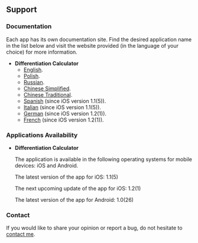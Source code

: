 ## Support

### Documentation

Each app has its own documentation site.
Find the desired application name in the list below and visit the website provided (in the language of your choice) for more information.
* **Differentiation Calculator**
  * [English](https://www.taketechease.com/differentiation/differentiation-calculator-en.html).
  * [Polish](https://www.taketechease.com/differentiation/differentiation-calculator-pl.html).
  * [Russian](https://www.taketechease.com/differentiation/differentiation-calculator-ru.html).
  * [Chinese Simplified](https://www.taketechease.com/differentiation/differentiation-calculator-zh-cn.html).
  * [Chinese Traditional](https://www.taketechease.com/differentiation/differentiation-calculator-zh-tw.html).
  * [Spanish](https://www.taketechease.com/differentiation/differentiation-calculator-es.html) (since iOS version 1.1(5)).
  * [Italian](https://www.taketechease.com/differentiation/differentiation-calculator-it.html) (since iOS version 1.1(5)).
  * [German](https://www.taketechease.com/differentiation/differentiation-calculator-de.html) (since iOS version 1.2(1)).
  * [French](https://www.taketechease.com/differentiation/differentiation-calculator-fr.html) (since iOS version 1.2(1)).
  
### Applications Availability

* **Differentiation Calculator**

  The application is available in the following operating systems for mobile devices: iOS and Android.

  The latest version of the app for iOS: 1.1(5)
 
  The next upcoming update of the app for iOS: 1.2(1)
  
  The latest version of the app for Android: 1.0(26)
  
### Contact

If you would like to share your opinion or report a bug, do not hesitate to [contact me](mailto:i.d.kosinska@gmail.com).
